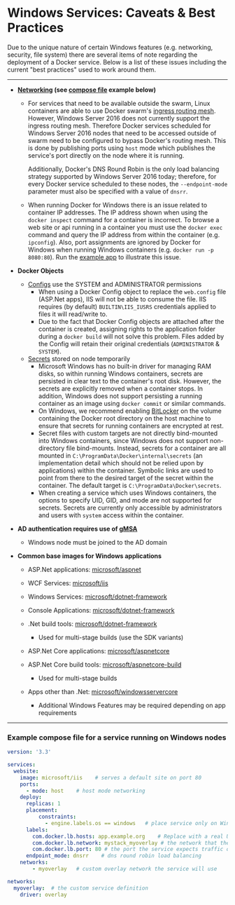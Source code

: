 # Windows Services: Caveats & Best Practices

Due to the unique nature of certain Windows features (e.g. networking, security, file system) there are several items of note regarding the deployment of a Docker service.  Below is a list of these issues including the current "best practices" used to work around them.

------

- **[Networking](https://success.docker.com/article/modernizing-traditional-dot-net-applications#networking) (see [compose file](#example-compose-file-for-a-service-running-on-windows-nodes) example below)**

  - For services that need to be available outside the swarm, Linux containers are able to use Docker swarm's [ingress routing mesh](https://docs.docker.com/engine/swarm/ingress/). However, Windows Server 2016 does not currently support the ingress routing mesh. Therefore Docker services scheduled for Windows Server 2016 nodes that need to be accessed outside of swarm need to be configured to bypass Docker's routing mesh. This is done by publishing ports using `host` mode which publishes the service's port directly on the node where it is running.

    Additionally, Docker's DNS Round Robin is the only load balancing strategy supported by Windows Server 2016 today; therefore, for every Docker service scheduled to these nodes, the `--endpoint-mode` parameter must also be specified with a value of `dnsrr`. 

  - When running Docker for Windows there is an issue related to container IP addresses.  The IP address shown when using the `docker inspect` command for a container is incorrect.  To browse a web site or api running in a container you must use the `docker exec` command and query the IP address from within the container (e.g. `ipconfig`).  Also, port assignments are ignored by Docker for Windows when running Windows containers (e.g. `docker run -p 8080:80`).  Run the [example app](https://github.com/ericcollazo/windows-services-caveats/tree/master/aspnet-core) to illustrate this issue.

- **Docker Objects**

  - [Configs](https://docs.docker.com/engine/swarm/configs/#windows-support) use the SYSTEM and ADMINISTRATOR permissions
    - When using a Docker Config object to replace the `web.config` file (ASP.Net apps), IIS will not be able to consume the file.  IIS requires (by default) `BUILTIN\IIS_IUSRS` credentials applied to files it will read/write to.
    - Due to the fact that Docker Config objects are attached after the container is created, assigning rights to the application folder during a `docker build` will not solve this problem.  Files added by the Config will retain their original credentials (`ADMINISTRATOR` & `SYSTEM`).
  - [Secrets](https://docs.docker.com/engine/swarm/secrets) stored on node temporarily
    - Microsoft Windows has no built-in driver for managing RAM disks, so within running Windows containers, secrets are persisted in clear text to the container's root disk. However, the secrets are explicitly removed when a container stops. In addition, Windows does not support persisting a running container as an image using `docker commit` or similar commands.
    - On Windows, we recommend enabling [BitLocker](https://technet.microsoft.com/en-us/library/cc732774(v=ws.11).aspx) on the volume containing the Docker root directory on the host machine to ensure that secrets for running containers are encrypted at rest.
    - Secret files with custom targets are not directly bind-mounted into Windows containers, since Windows does not support non-directory file bind-mounts. Instead, secrets for a container are all mounted in `C:\ProgramData\Docker\internal\secrets` (an implementation detail which should not be relied upon by applications) within the container. Symbolic links are used to point from there to the desired target of the secret within the container. The default target is `C:\ProgramData\Docker\secrets`.
    - When creating a service which uses Windows containers, the options to specify UID, GID, and mode are not supported for secrets. Secrets are currently only accessible by administrators and users with `system` access within the container.

- **AD authentication requires use of [gMSA](https://success.docker.com/article/modernizing-traditional-dot-net-applications#integratedwindowsauthentication)**

  - Windows node must be joined to the AD domain

- **Common base images for Windows applications**

  - ASP.Net applications: [microsoft/aspnet](https://hub.docker.com/r/microsoft/aspnet)
  - WCF Services: [microsoft/iis](https://hub.docker.com/r/microsoft/iis)

  - Windows Services: [microsoft/dotnet-framework](https://hub.docker.com/r/microsoft/dotnet-framework)

  - Console Applications: [microsoft/dotnet-framework](https://hub.docker.com/r/microsoft/dotnet-framework)

  - .Net build tools: [microsoft/dotnet-framework](https://hub.docker.com/r/microsoft/dotnet-framework)

    - Used for multi-stage builds (use the SDK variants)

  - ASP.Net Core applications: [microsoft/aspnetcore](https://hub.docker.com/r/microsoft/aspnetcore)

  - ASP.Net Core build tools: [microsoft/aspnetcore-build](https://hub.docker.com/r/microsoft/aspnetcore-build)

    - Used for multi-stage builds

  - Apps other than .Net: [microsoft/windowsservercore](https://hub.docker.com/r/microsoft/windowsservercore)

    - Additional Windows Features may be required depending on app requirements

------

### Example compose file for a service running on Windows nodes

```yaml
version: '3.3'

services:
  website:
    image: microsoft/iis	# serves a default site on port 80
    ports:
      - mode: host    # host mode networking
    deploy:        
      replicas: 1
      placement:
          constraints:
            - engine.labels.os == windows   # place service only on Windows nodes
      labels:
        com.docker.lb.hosts: app.example.org	# Replace with a real URL
        com.docker.lb.network: mystack_myoverlay # the network that the layer 7 mesh will hand-off to
        com.docker.lb.port: 80 # the port the service expects traffic on
      endpoint_mode: dnsrr    # dns round robin load balancing
    networks:
        - myoverlay   # custom overlay network the service will use

networks:
  myoverlay:  # the custom service definition
    driver: overlay
```